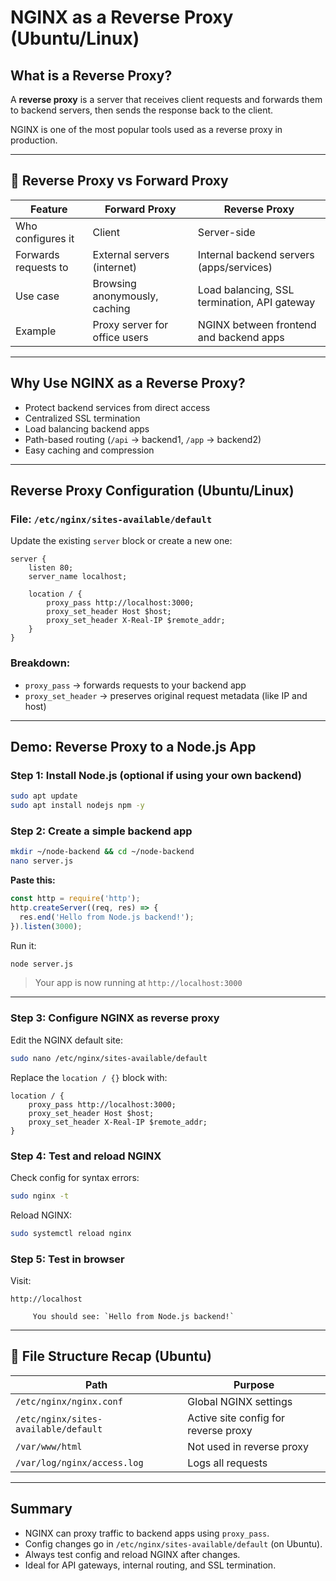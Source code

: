 # NGINX as a Reverse Proxy (Ubuntu/Linux)

## What is a Reverse Proxy?

A **reverse proxy** is a server that receives client requests and forwards them to backend servers, then sends the response back to the client.

NGINX is one of the most popular tools used as a reverse proxy in production.

---

## 🔄 Reverse Proxy vs Forward Proxy

| Feature         | Forward Proxy                       | Reverse Proxy                           |
|-----------------|--------------------------------------|------------------------------------------|
| Who configures it | Client                              | Server-side                              |
| Forwards requests to | External servers (internet)         | Internal backend servers (apps/services) |
| Use case         | Browsing anonymously, caching       | Load balancing, SSL termination, API gateway |
| Example          | Proxy server for office users       | NGINX between frontend and backend apps  |

---

## Why Use NGINX as a Reverse Proxy?

- Protect backend services from direct access
- Centralized SSL termination
- Load balancing backend apps
- Path-based routing (`/api` → backend1, `/app` → backend2)
- Easy caching and compression

---

## Reverse Proxy Configuration (Ubuntu/Linux)

### File: `/etc/nginx/sites-available/default`

Update the existing `server` block or create a new one:

```nginx
server {
    listen 80;
    server_name localhost;

    location / {
        proxy_pass http://localhost:3000;
        proxy_set_header Host $host;
        proxy_set_header X-Real-IP $remote_addr;
    }
}
```

### Breakdown:
- `proxy_pass` → forwards requests to your backend app
- `proxy_set_header` → preserves original request metadata (like IP and host)

---

## Demo: Reverse Proxy to a Node.js App

### Step 1: Install Node.js (optional if using your own backend)
```bash
sudo apt update
sudo apt install nodejs npm -y
```

### Step 2: Create a simple backend app
```bash
mkdir ~/node-backend && cd ~/node-backend
nano server.js
```

**Paste this:**
```js
const http = require('http');
http.createServer((req, res) => {
  res.end('Hello from Node.js backend!');
}).listen(3000);
```

Run it:
```bash
node server.js
```

> Your app is now running at `http://localhost:3000`

---

### Step 3: Configure NGINX as reverse proxy

Edit the NGINX default site:
```bash
sudo nano /etc/nginx/sites-available/default
```

Replace the `location / {}` block with:
```nginx
location / {
    proxy_pass http://localhost:3000;
    proxy_set_header Host $host;
    proxy_set_header X-Real-IP $remote_addr;
}
```

### Step 4: Test and reload NGINX

Check config for syntax errors:
```bash
sudo nginx -t
```

Reload NGINX:
```bash
sudo systemctl reload nginx
```

### Step 5: Test in browser

Visit:
```
http://localhost
```

         You should see: `Hello from Node.js backend!`

---

## 📁 File Structure Recap (Ubuntu)

| Path                              | Purpose                                |
|-----------------------------------|----------------------------------------|
| `/etc/nginx/nginx.conf`           | Global NGINX settings                   |
| `/etc/nginx/sites-available/default` | Active site config for reverse proxy   |
| `/var/www/html`                   | Not used in reverse proxy               |
| `/var/log/nginx/access.log`       | Logs all requests                       |

---

## Summary

- NGINX can proxy traffic to backend apps using `proxy_pass`.
- Config changes go in `/etc/nginx/sites-available/default` (on Ubuntu).
- Always test config and reload NGINX after changes.
- Ideal for API gateways, internal routing, and SSL termination.
